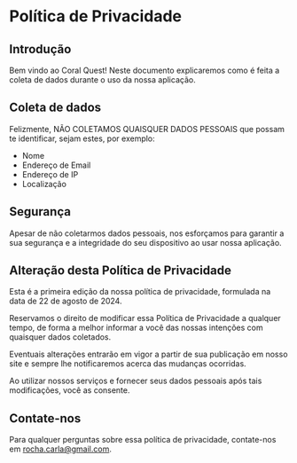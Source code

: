 # Política de Privacidade
## Introdução

Bem vindo ao Coral Quest! Neste documento explicaremos como é feita a coleta de dados durante o uso da nossa aplicação.

## Coleta de dados
Felizmente, NÃO COLETAMOS QUAISQUER DADOS PESSOAIS que possam te identificar, sejam estes, por exemplo:
- Nome
- Endereço de Email
- Endereço de IP
- Localização

## Segurança
Apesar de não coletarmos dados pessoais, nos esforçamos para garantir a sua segurança e a integridade do seu dispositivo ao usar nossa aplicação.

## Alteração desta Política de Privacidade

Esta é a primeira edição da nossa política de privacidade, formulada na data de 22 de agosto de 2024.

Reservamos o direito de modificar essa Política de Privacidade a qualquer tempo, de forma a melhor informar a você das nossas intenções com quaisquer dados coletados.

Eventuais alterações entrarão em vigor a partir de sua publicação em nosso site e sempre lhe notificaremos acerca das mudanças ocorridas.

Ao utilizar nossos serviços e fornecer seus dados pessoais após tais modificações, você as consente.

## Contate-nos

Para qualquer perguntas sobre essa política de privacidade, contate-nos em rocha.carla@gmail.com.

